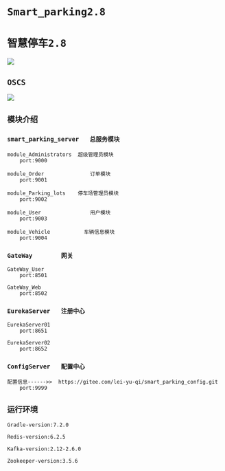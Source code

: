 # `Smart_parking2.8`

# `智慧停车2.8`

<a href="https://www.oscs1024.com/project/oscs/993302761/Smart_parking2.0?ref=badge_small" alt="OSCS Status"><img src="https://www.oscs1024.com/platform/badge/993302761/Smart_parking2.0.svg?size=small"/></a>


## `OSCS`

<a href="https://www.oscs1024.com/project/oscs/993302761/Smart_parking2.0?ref=badge_large" alt="OSCS Status"><img src="https://www.oscs1024.com/platform/badge/993302761/Smart_parking2.0.svg?size=large"/></a>


## `模块介绍`

### `smart_parking_server	总服务模块`
	

	module_Administrators  超级管理员模块
		port:9000

	module_Order	           订单模块
		port:9001

	module_Parking_lots    停车场管理员模块
		port:9002

	module_User                用户模块
		port:9003

	module_Vehicle           车辆信息模块
		port:9004

### `GateWay       	网关`

	GateWay_User
		port:8501

	GateWay_Web
		port:8502

### `EurekaServer	注册中心`


	EurekaServer01
		port:8651

	EurekaServer02
		port:8652


### `ConfigServer	配置中心`

	配置信息------>>  https://gitee.com/lei-yu-qi/smart_parking_config.git
		port:9999


## `运行环境`

	Gradle-version:7.2.0

	Redis-version:6.2.5

	Kafka-version:2.12-2.6.0

	Zookeeper-version:3.5.6




